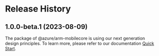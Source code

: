# Release History
    
## 1.0.0-beta.1 (2023-08-09)

The package of @azure/arm-mobilecore is using our next generation design principles. To learn more, please refer to our documentation [Quick Start](https://aka.ms/js-track2-quickstart).
